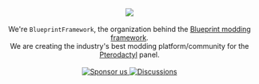 <br><p align="center">
  <img src="https://github.com/user-attachments/assets/9e50c580-8168-4c14-a7a6-4f426edeac45"/><br><br>
  We're <code>BlueprintFramework</code>, the organization behind the <a href="https://blueprint.zip">Blueprint modding framework</a>.<br>
  We are creating the industry's best modding platform/community for the <a href="https://pterodactyl.io">Pterodactyl</a> panel.
  <br><br>
  <a href="https://github.com/sponsors/prplwtf">
    ![Sponsor us](https://github.com/user-attachments/assets/4e29c0a2-504b-48eb-8d2d-67ff0a58f2b4)
  </a>
  <a href="https://github.com/orgs/BlueprintFramework/discussions">
    ![Discussions](https://github.com/user-attachments/assets/758b5f41-79ad-49cd-90ff-0affd92d11d3)
  </a>
</p><br/>
